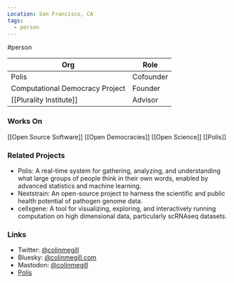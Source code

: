 ```yaml
---
Location: San Francisco, CA
tags:
  - person
---
```

#person

| Org                         | Role                          |
|-----------------------------|-------------------------------|
| Polis                       | Cofounder                     |
| Computational Democracy Project | Founder             |
| [[Plurality Institute]]             | Advisor        |

### Works On

[[Open Source Software]]
[[Open Democracies]]
[[Open Science]]
[[Polis]]

### Related Projects

- Polis: A real-time system for gathering, analyzing, and understanding what large groups of people think in their own words, enabled by advanced statistics and machine learning.
- Nextstrain: An open-source project to harness the scientific and public health potential of pathogen genome data.
- cellxgene: A tool for visualizing, exploring, and interactively running computation on high dimensional data, particularly scRNAseq datasets.

### Links

- Twitter: [@colinmegill](https://twitter.com/colinmegill)
- Bluesky: [@colinmegill.com](https://staging.bsky.app/profile/colinmegill.com)
- Mastodon: [@colinmegill](https://mastodon.social/@colinmegill)
- [Polis](https://pol.is)
